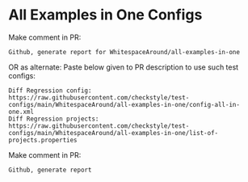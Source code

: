 # All Examples in One Configs
Make comment in PR:
```
Github, generate report for WhitespaceAround/all-examples-in-one
```
OR as alternate:
Paste below given to PR description to use such test configs:
```
Diff Regression config: https://raw.githubusercontent.com/checkstyle/test-configs/main/WhitespaceAround/all-examples-in-one/config-all-in-one.xml
Diff Regression projects: https://raw.githubusercontent.com/checkstyle/test-configs/main/WhitespaceAround/all-examples-in-one/list-of-projects.properties
```
Make comment in PR:
```
Github, generate report
```
